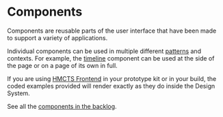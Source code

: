 # Components

Components are reusable parts of the user interface that have been made to support a variety of applications.

Individual components can be used in multiple different [patterns](/patterns) and contexts. For example, the [timeline](/components/timeline) component can be used at the side of the page or on a page of its own in full.

If you are using [HMCTS Frontend](https://github.com/hmcts/frontend) in your prototype kit or in your build, the coded examples provided will render exactly as they do inside the Design System.

See all the [components in the backlog](https://github.com/hmcts/design-system-backlog/issues).